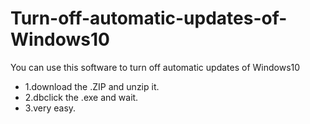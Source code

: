 # Turn-off-automatic-updates-of-Windows10
You can use this software to turn off automatic updates of Windows10
- 1.download the .ZIP and unzip it.
- 2.dbclick the .exe and wait.
- 3.very easy.
